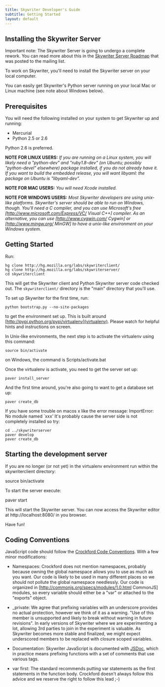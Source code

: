 ```yaml
---
title: Skywriter Developer's Guide
subtitle: Getting Started
layout: default
---
```


Installing the Skywriter Server
----------------------------

Important note: The Skywriter Server is going to undergo a complete rework.
You can read more about this in the [Skywriter Server Roadmap](http://groups.google.com/group/skywriter/browse_thread/thread/6de8c718d64232a0)
that was posted to the mailing list.


To work on Skywriter, you'll need to install the Skywriter server on your local computer.

You can easily get Skywriter's Python server running on your local Mac or Linux machine (see note about Windows below).

## Prerequisites ##

You will need the following installed on your system to get Skywriter up and running: 

* Mercurial 
* Python 2.5 or 2.6 

Python 2.6 is preferred.

**NOTE FOR LINUX USERS:** *If you are running on a Linux system, you will likely need a "python-dev" and "ruby1.8-dev" (on Ubuntu; possibly "python-devel" elsewhere) package installed, if you do not already have it. If you want to build the embedded release, you will want libyaml: the package on Ubuntu is "libyaml-dev".* 

**NOTE FOR MAC USERS:** *You will need Xcode installed.* 

**NOTE FOR WINDOWS USERS:** *Most Skywriter developers are using unix-like platforms. Skywriter's server should be able to run on Windows, though. You'll need a C compiler, and you can use Microsoft's free [http://www.microsoft.com/Express/VC/ Visual C++] compiler. As an alternative, you can use [http://www.cygwin.com/ Cygwin] or [http://www.mingw.org/ MinGW] to have a unix-like environment on your Windows system.*

## Getting Started ##

Run:

    hg clone http://hg.mozilla.org/labs/skywriterclient/
    hg clone http://hg.mozilla.org/labs/skywriterserver/
    cd skywriterclient

This will get the Skywriter client and Python Skywriter server code checked out. The `skywriterclient/` directory is the "main" directory that you'll use.

To set up Skywriter for the first time, run:

    python bootstrap.py --no-site-packages
  
to get the environment set up. This is built around [http://pypi.python.org/pypi/virtualenv](virtualenv). Please watch for helpful hints and instructions on screen.

In Unix-like environments, the next step is to activate the virtualenv using this command:

    source bin/activate

on Windows, the command is Scripts/activate.bat

Once the virtualenv is activate, you need to get the server set up:

    paver install_server

And the first time around, you're also going to want to get a database set up:

    paver create_db

If you have some trouble on macos x like the error message: ImportError: No module named `xxx'
It's probably cause the server side is not completely installed so try:

    cd ../skywriterserver
    paver develop
    paver create_db

## Starting the development server ##

If you are no longer (or not yet) in the virtualenv environment run within the skywriterclient directory:

  source bin/activate

To start the server execute:

  paver start

This will start the Skywriter server. You can now access the Skywriter editor at http://localhost:8080/ in you browser.

Have fun!

## Coding Conventions ##

JavaScript code should follow the [Crockford Code Conventions](http://javascript.crockford.com/code.html). With a few minor modifications:

* Namespaces: Crockford does not mention namespaces, probably because owning the global namespace allows you to use as much as you want. Our code is likely to be used in many different places so we should not pollute the global namespace needlessly. Our code is organized in [http://commonjs.org/specs/modules/1.0.html CommonJS] modules, so every variable should either be a "var" or attached to the "exports" object.

* _private: We agree that prefixing variables with an underscore provides no actual protection, however we think of it as a warning. "Use of this member is unsupported and likely to break without warning in future revisions". In early versions of Skywriter where we are experimenting a lot, allowing 3rd parties to join in the experiment is valuable. As Skywriter becomes more stable and finalized, we might expect underscored members to be replaced with closure scoped variables.

* Documentation: Skywriter JavaScript is documented with [JSDoc](http://code.google.com/p/jsdoc-toolkit/w/list), which in practice means prefixing functions with a set of comments that use various tags.

* var first: The standard recommends putting var statements as the first statements in the function body. Crockford doesn't always follow this advice and we reserve the right to follow this lead ;-)
